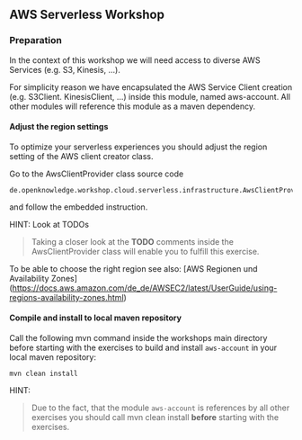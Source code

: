 ## AWS Serverless Workshop
### Preparation   

In the context of this workshop we will need access to diverse AWS  Services (e.g. S3, Kinesis, ...).

For simplicity reason we have encapsulated the AWS Service Client creation (e.g. S3Client. KinesisClient, ...) inside 
this module, named aws-account. All other modules will reference this module as a maven dependency. 

#### Adjust the region settings

To optimize your serverless experiences you should adjust the region setting of the AWS client creator class.   

Go to the AwsClientProvider class source code 

    de.openknowledge.workshop.cloud.serverless.infrastructure.AwsClientProvider
    
and follow the embedded instruction. 

HINT: Look at TODOs 
> Taking a closer look at the **TODO** comments inside the AwsClientProvider class will enable you to fulfill this exercise. 

To be able to choose the right region see also: 
[AWS Regionen und Availability Zones] (https://docs.aws.amazon.com/de_de/AWSEC2/latest/UserGuide/using-regions-availability-zones.html)
 

#### Compile and install to local maven repository 
 
Call the following mvn command inside the workshops main directory before starting with the exercises to build and install ```aws-account``` in your local maven repository: 
 
    mvn clean install

HINT:       
> Due to the fact, that the module ```aws-account``` is references by all other exercises you should call mvn clean install **before** starting with the exercises. 
 